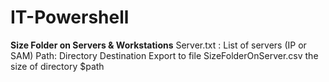 # IT-Powershell
**Size Folder on Servers & Workstations** 
Server.txt : List of servers (IP or SAM)
Path: Directory Destination
Export to file SizeFolderOnServer.csv the size of directory $path

